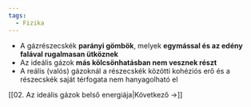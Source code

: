 ```yaml
---
tags:
  - Fizika
---
```


- A gázrészecskék **parányi gömbök**, melyek **egymással és az edény falával rugalmasan ütköznek**
- Az ideális gázok **más kölcsönhatásban nem vesznek részt**
- A reális (valós) gázoknál a részecskék közötti kohéziós erő és a részecskék saját térfogata nem hanyagolható el

[[02. Az ideális gázok belső energiája|Következő →]]